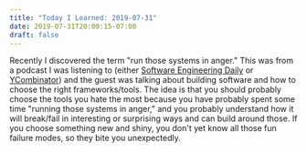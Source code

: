 ```yaml
---
title: "Today I Learned: 2019-07-31"
date: 2019-07-31T20:00:15-07:00
draft: false
---
```


Recently I discovered the term "run those systems in anger." This was from a podcast I was listening to (either [Software Engineering Daily](https://www.softwaredaily.com/) or [YCombinator](https://blog.ycombinator.com/category/podcast/)) and the guest was talking about building software and how to choose the right frameworks/tools. The idea is that you should probably choose the tools you hate the most because you have probably spent some time "running those systems in anger," and you probably understand how it will break/fail in interesting or surprising ways and can build around those. If you choose something new and shiny, you don't yet know all those fun failure modes, so they bite you unexpectedly.
